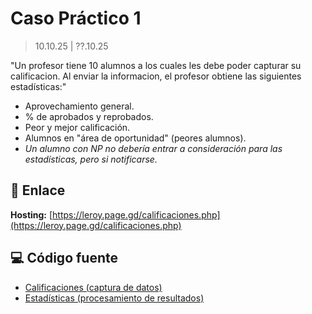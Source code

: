 # Caso Práctico 1

> 10.10.25 | ??.10.25

"Un profesor tiene 10 alumnos a los cuales les debe poder capturar su calificacion.
Al enviar la informacion, el profesor obtiene las siguientes estadísticas:"

- Aprovechamiento general.
- % de aprobados y reprobados.
- Peor y mejor calificación.
- Alumnos en "área de oportunidad" (peores alumnos).
- *Un alumno con NP no debería entrar a consideración
 para las estadísticas, pero si notificarse.*


## 🔗 Enlace

**Hosting:** [https://leroy.page.gd/calificaciones.php](https://leroy.page.gd/calificaciones.php)

## 💻 Código fuente

- [Calificaciones (captura de datos)](./calificaciones.php)  
- [Estadísticas (procesamiento de resultados)](./estadisticas.php)
